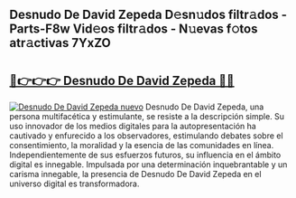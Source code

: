 ## Desnudo De David Zepeda D𝚎sn𝚞dos filtr𝚊dos - Parts-F8w Vid𝚎os filtr𝚊dos - N𝚞evas f𝚘tos atr𝚊ctivas 7YxZO

# <h2><a href="http://mb1n7n.tromn.icu/?c=Desnudo+De+David+Zepeda">🔗👉👉👉 Desnudo De David Zepeda 🔗🔗</a></h2>

[![Desnudo De David Zepeda nuevo](https://i.imgur.com/pEAQMta.gif)](http://mb1n7n.tromn.icu/?c=Desnudo+De+David+Zepeda)
Desnudo De David Zepeda, una persona multifacética y estimulante, se resiste a la descripción simple. Su uso innovador de los medios digitales para la autopresentación ha cautivado y enfurecido a los observadores, estimulando debates sobre el consentimiento, la moralidad y la esencia de las comunidades en línea. Independientemente de sus esfuerzos futuros, su influencia en el ámbito digital es innegable. Impulsada por una determinación inquebrantable y un carisma innegable, la presencia de Desnudo De David Zepeda en el universo digital es transformadora.
